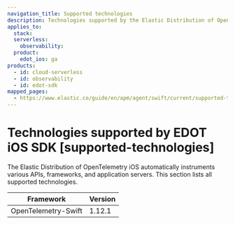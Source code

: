 ```yaml
---
navigation_title: Supported technologies
description: Technologies supported by the Elastic Distribution of OpenTelemetry iOS.
applies_to:
  stack:
  serverless:
    observability:
  product:
    edot_ios: ga
products:
  - id: cloud-serverless
  - id: observability
  - id: edot-sdk
mapped_pages:
  - https://www.elastic.co/guide/en/apm/agent/swift/current/supported-technologies.html
---
```


# Technologies supported by EDOT iOS SDK [supported-technologies]

The Elastic Distribution of OpenTelemetry iOS automatically instruments various APIs, frameworks, and application servers. This section lists all supported technologies.

| Framework | Version |
| --- | --- |
| OpenTelemetry-Swift | 1.12.1 |

